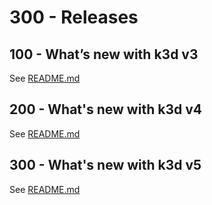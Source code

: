 # 300 - Releases

## 100 - What’s new with k3d v3
See [README.md](./100/README.md)

## 200 - What's new with k3d v4
See [README.md](./200/README.md)

## 300 - What's new with k3d v5
See [README.md](./300/README.md)
